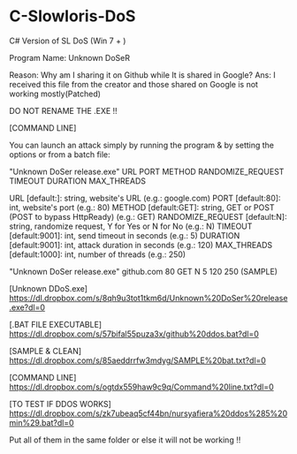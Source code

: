 # C-Slowloris-DoS
C# Version of SL DoS (Win 7 + )


Program Name: Unknown DoSeR

Reason: Why am I sharing it on Github while It is shared in Google?
Ans: I received this file from the creator and those shared on Google is not working mostly(Patched)

DO NOT RENAME THE .EXE !!

[COMMAND LINE]

You can launch an attack simply by running the program & by setting the options or from a batch file:


"Unknown DoSer release.exe" URL PORT METHOD RANDOMIZE_REQUEST TIMEOUT DURATION MAX_THREADS

URL [default:]: string, website's URL (e.g.: google.com)
PORT [default:80]: int, website's port (e.g.: 80)
METHOD [default:GET]: string, GET or POST (POST to bypass HttpReady) (e.g.: GET)
RANDOMIZE_REQUEST [default:N]: string, randomize request, Y for Yes or N for No (e.g.: N)
TIMEOUT [default:9001]: int, send timeout in seconds (e.g.: 5)
DURATION [default:9001]: int, attack duration in seconds (e.g.: 120)
MAX_THREADS [default:1000]: int, number of threads (e.g.: 250)

"Unknown DoSer release.exe" github.com 80 GET N 5 120 250 (SAMPLE)

[Unknown DDoS.exe]
https://dl.dropbox.com/s/8qh9u3tot1tkm6d/Unknown%20DoSer%20release.exe?dl=0

[.BAT FILE EXECUTABLE]
https://dl.dropbox.com/s/57bifal55puza3x/github%20ddos.bat?dl=0

[SAMPLE & CLEAN]
https://dl.dropbox.com/s/85aeddrrfw3mdyg/SAMPLE%20bat.txt?dl=0

[COMMAND LINE]
https://dl.dropbox.com/s/ogtdx559haw9c9q/Command%20line.txt?dl=0

[TO TEST IF DDOS WORKS]
https://dl.dropbox.com/s/zk7ubeaq5cf44bn/nursyafiera%20ddos%285%20min%29.bat?dl=0


Put all of them in the same folder or else it will not be working !!
